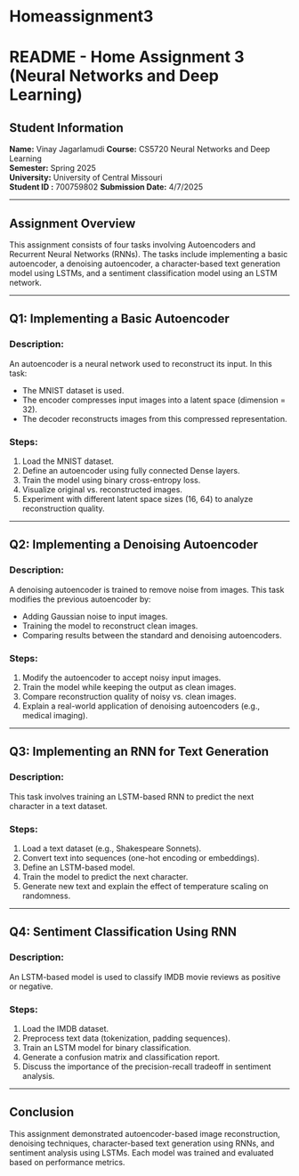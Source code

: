 # Homeassignment3
# README - Home Assignment 3 (Neural Networks and Deep Learning)

## Student Information
**Name:** Vinay Jagarlamudi
**Course:** CS5720 Neural Networks and Deep Learning  
**Semester:** Spring 2025  
**University:** University of Central Missouri  
**Student ID :** 700759802
**Submission Date:** 4/7/2025


---

## Assignment Overview
This assignment consists of four tasks involving Autoencoders and Recurrent Neural Networks (RNNs). The tasks include implementing a basic autoencoder, a denoising autoencoder, a character-based text generation model using LSTMs, and a sentiment classification model using an LSTM network.

---

## Q1: Implementing a Basic Autoencoder

### Description:
An autoencoder is a neural network used to reconstruct its input. In this task:
- The MNIST dataset is used.
- The encoder compresses input images into a latent space (dimension = 32).
- The decoder reconstructs images from this compressed representation.

### Steps:
1. Load the MNIST dataset.
2. Define an autoencoder using fully connected Dense layers.
3. Train the model using binary cross-entropy loss.
4. Visualize original vs. reconstructed images.
5. Experiment with different latent space sizes (16, 64) to analyze reconstruction quality.

---

## Q2: Implementing a Denoising Autoencoder

### Description:
A denoising autoencoder is trained to remove noise from images. This task modifies the previous autoencoder by:
- Adding Gaussian noise to input images.
- Training the model to reconstruct clean images.
- Comparing results between the standard and denoising autoencoders.

### Steps:
1. Modify the autoencoder to accept noisy input images.
2. Train the model while keeping the output as clean images.
3. Compare reconstruction quality of noisy vs. clean images.
4. Explain a real-world application of denoising autoencoders (e.g., medical imaging).

---

## Q3: Implementing an RNN for Text Generation

### Description:
This task involves training an LSTM-based RNN to predict the next character in a text dataset.

### Steps:
1. Load a text dataset (e.g., Shakespeare Sonnets).
2. Convert text into sequences (one-hot encoding or embeddings).
3. Define an LSTM-based model.
4. Train the model to predict the next character.
5. Generate new text and explain the effect of temperature scaling on randomness.

---

## Q4: Sentiment Classification Using RNN

### Description:
An LSTM-based model is used to classify IMDB movie reviews as positive or negative.

### Steps:
1. Load the IMDB dataset.
2. Preprocess text data (tokenization, padding sequences).
3. Train an LSTM model for binary classification.
4. Generate a confusion matrix and classification report.
5. Discuss the importance of the precision-recall tradeoff in sentiment analysis.

---

## Conclusion
This assignment demonstrated autoencoder-based image reconstruction, denoising techniques, character-based text generation using RNNs, and sentiment analysis using LSTMs. Each model was trained and evaluated based on performance metrics.
